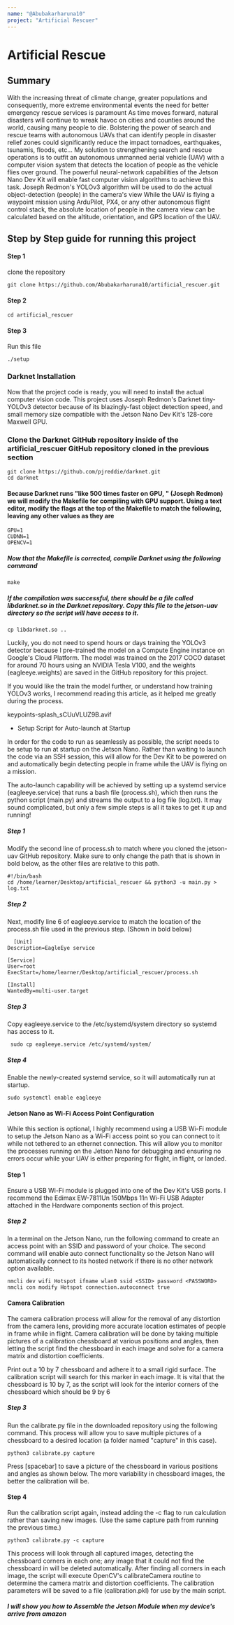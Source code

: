 ```yaml
---
name: "@Abubakarharuna10"
project: "Artificial Rescuer"
---
```


# Artificial Rescue

## Summary

With the increasing threat of climate change, greater populations and consequently, more extreme environmental events
the need for better emergency rescue services is paramount
As time moves forward, natural disasters will continue to wreak havoc on cities and counties around the world,
causing many people to die. Bolstering the power of search and rescue teams with autonomous UAVs that can identify people
in disaster relief zones could significantly reduce the impact tornadoes, earthquakes, tsunamis, floods, etc...
My solution to strengthening search and rescue operations is to outfit an autonomous unmanned aerial vehicle (UAV)
with a computer vision system that detects the location of people as the vehicle flies over ground. The powerful neural-network capabilities
of the Jetson Nano Dev Kit will enable fast computer vision algorithms to achieve this task. Joseph Redmon's YOLOv3 algorithm will be used
to do the actual object-detection (people) in the camera's view While the UAV is flying a waypoint mission using ArduPilot, PX4, or any other autonomous flight control stack, the absolute location of people in the camera view can be calculated based on the altitude, orientation, and GPS location of the UAV.

## Step by Step guide for running this project

#### Step 1

clone the repository

```
git clone https://github.com/Abubakarharuna10/artificial_rescuer.git
```

#### Step 2


```
cd artificial_rescuer
```


#### Step 3

Run this file


```
./setup
```

### Darknet Installation

Now that the project code is ready, you will need to install the actual computer vision code. This project uses Joseph Redmon's Darknet tiny-YOLOv3 detector because of its blazingly-fast object detection speed, and small memory size compatible with the Jetson Nano Dev Kit's 128-core Maxwell GPU.

### Clone the Darknet GitHub repository inside of the artificial_rescuer GitHub repository cloned in the previous section

```
git clone https://github.com/pjreddie/darknet.git
cd darknet

```

#### Because Darknet runs "like 500 times faster on GPU, " (Joseph Redmon) we will modify the Makefile for compiling with GPU support. Using a text editor, modify the flags at the top of the Makefile to match the following, leaving any other values as they are

```
GPU=1
CUDNN=1
OPENCV=1
```

##### Now that the Makefile is corrected, compile Darknet using the following command

```
make

```

#####  If the compilation was successful, there should be a file called libdarknet.so in the Darknet repository. Copy this file to the jetson-uav directory so the script will have access to it.

```
cp libdarknet.so ..
```

Luckily, you do not need to spend hours or days training the YOLOv3 detector because I pre-trained the model on a Compute Engine instance on Google's Cloud Platform. The model was trained on the 2017 COCO dataset for around 70 hours using an NVIDIA Tesla V100, and the weights (eagleeye.weights) are saved in the GitHub repository for this project.

If you would like the train the model further, or understand how training YOLOv3 works, I recommend reading this article, as it helped me greatly during the process.

keypoints-splash_sCUuVLUZ9B.avif

- Setup Script for Auto-launch at Startup

In order for the code to run as seamlessly as possible, the script needs to be setup to run at startup on the Jetson Nano. Rather than waiting to launch the code via an SSH session, this will allow for the Dev Kit to be powered on and automatically begin detecting people in frame while the UAV is flying on a mission.

The auto-launch capability will be achieved by setting up a systemd service (eagleeye.service) that runs a bash file (process.sh), which then runs the python script (main.py) and streams the output to a log file (log.txt). It may sound complicated, but only a few simple steps is all it takes to get it up and running!

##### Step 1
Modify the second line of process.sh to match where you cloned the jetson-uav GitHub repository. Make sure to only change the path that is shown in bold below, as the other files are relative to this path.
```
#!/bin/bash
cd /home/learner/Desktop/artificial_rescuer && python3 -u main.py > log.txt
```
##### Step 2
Next, modify line 6 of eagleeye.service to match the location of the process.sh file used in the previous step. (Shown in bold below)
```
  [Unit]
Description=EagleEye service

[Service]
User=root
ExecStart=/home/learner/Desktop/artificial_rescuer/process.sh

[Install]
WantedBy=multi-user.target
 ```

##### Step 3
Copy eagleeye.service to the /etc/systemd/system directory so systemd has access to it.


```
 sudo cp eagleeye.service /etc/systemd/system/
```
##### Step 4
Enable the newly-created systemd service, so it will automatically run at startup.


```
sudo systemctl enable eagleeye
```
#### Jetson Nano as Wi-Fi Access Point Configuration

While this section is optional, I highly recommend using a USB Wi-Fi module to setup the Jetson Nano as a Wi-Fi access point so you can connect to it while not tethered to an ethernet connection. This will allow you to monitor the processes running on the Jetson Nano for debugging and ensuring no errors occur while your UAV is either preparing for flight, in flight, or landed.

#### Step 1
Ensure a USB Wi-Fi module is plugged into one of the Dev Kit's USB ports. I recommend the Edimax EW-7811Un 150Mbps 11n Wi-Fi USB Adapter attached in the Hardware components section of this project.

##### Step 2

 In a terminal on the Jetson Nano, run the following command to create an access point with an SSID and password of your choice. The second command will enable auto connect functionality so the Jetson Nano will automatically connect to its hosted network if there is no other network option available.

```
nmcli dev wifi Hotspot ifname wlan0 ssid <SSID> password <PASSWORD>
nmcli con modify Hotspot connection.autoconnect true
```

#### Camera Calibration

The camera calibration process will allow for the removal of any distortion from the camera lens, providing more accurate location estimates of people in frame while in flight. Camera calibration will be done by taking multiple pictures of a calibration chessboard at various positions and angles, then letting the script find the chessboard in each image and solve for a camera matrix and distortion coefficients.

Print out a 10 by 7 chessboard and adhere it to a small rigid surface. The calibration script will search for this marker in each image. It is vital that the chessboard is 10 by 7, as the script will look for the interior corners of the chessboard which should be 9 by 6

##### Step 3

Run the calibrate.py file in the downloaded repository using the following command. This process will allow you to save multiple pictures of a chessboard to a desired location (a folder named "capture" in this case).

```
python3 calibrate.py capture

```
Press [spacebar] to save a picture of the chessboard in various positions and angles as shown below. The more variability in chessboard images, the better the calibration will be.

#### Step 4

Run the calibration script again, instead adding the -c flag to run calculation rather than saving new images. (Use the same capture path from running the previous time.)

```
python3 calibrate.py -c capture
```
This process will look through all captured images, detecting the chessboard corners in each one; any image that it could not find the chessboard in will be deleted automatically. After finding all corners in each image, the script will execute OpenCV's calibrateCamera routine to determine the camera matrix and distortion coefficients. The calibration parameters will be saved to a file (calibration.pkl) for use by the main script.

##### I will show you how to Assemble the Jetson Module when my device's arrive from amazon
